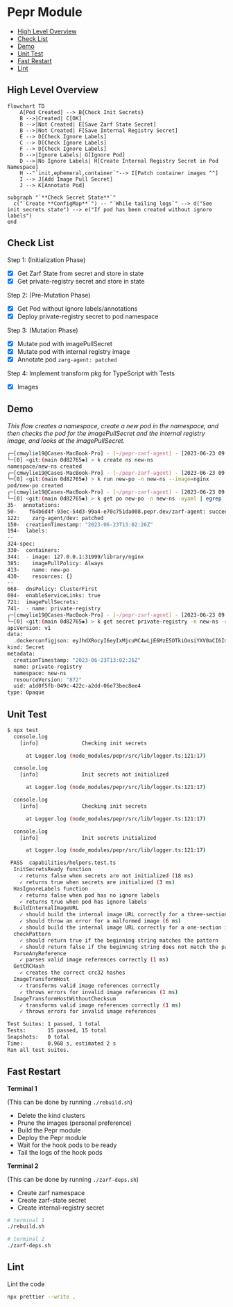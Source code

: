 # Pepr Module

- [High Level Overview](#high-level-overview)
- [Check List](#check-list)
- [Demo](#demo)
- [Unit Test](#unit-test)
- [Fast Restart](#fast-restart)
- [Lint](#lint)

## High Level Overview

```mermaid
flowchart TD
    A[Pod Created] --> B{Check Init Secrets}
    B -->|Created| C[OK]
    B -->|Not Created| E[Save Zarf State Secret]
    B -->|Not Created| F[Save Internal Registry Secret]
    E --> D[Check Ignore Labels]
    C --> D[Check Ignore Labels]
    F --> D[Check Ignore Labels]
    D -->|Ignore Labels| G[Ignore Pod]
    D -->|No Ignore Labels| H[Create Internal Registry Secret in Pod Namespace]
    H --"`init,ephemeral,container`"--> I[Patch container images ^^]
    I --> J[Add Image Pull Secret]
    J --> K[Annotate Pod]

subgraph "`**Check Secret State**`"
  c("`Create **ConfigMap**`") -- "`While tailing logs`" --> d("See init secrets state") --> e("If pod has been created without ignore labels")
end
```

## Check List

Step 1: (Initialization Phase)

- [x] Get Zarf State from secret and store in state
- [x] Get private-registry secret and store in state

Step 2: (Pre-Mutation Phase)

- [x] Get Pod without ignore labels/annotations
- [x] Deploy private-registry secret to pod namespace

Step 3: (Mutation Phase)

- [x] Mutate pod with imagePullSecret
- [x] Mutate pod with internal registry image
- [x] Annotate pod `zarg-agent: patched`

Step 4: Implement transform pkg for TypeScript with Tests

- [x] Images

## Demo

_This flow creates a namespace, create a new pod in the namespace, and then checks the pod for the imagePullSecret and the internal registry image, and looks at the imagePullSecret._

```bash
┌─[cmwylie19@Cases-MacBook-Pro] - [~/pepr-zarf-agent] - [2023-06-23 09:02:14]
└─[0] <git:(main 0d82765✱) > k create ns new-ns
namespace/new-ns created
┌─[cmwylie19@Cases-MacBook-Pro] - [~/pepr-zarf-agent] - [2023-06-23 09:02:19]
└─[0] <git:(main 0d82765✱) > k run new-po -n new-ns --image=nginx
pod/new-po created
┌─[cmwylie19@Cases-MacBook-Pro] - [~/pepr-zarf-agent] - [2023-06-23 09:02:26]
└─[0] <git:(main 0d82765✱) > k get po new-po -n new-ns -oyaml | egrep -A2 -b2 'imagePullSecret|patched|image'
35-  annotations:
50-    f64b6d4f-93ec-54d3-99a4-e70c751da008.pepr.dev/zarf-agent: succeeded
122:    zarg-agent/dev: patched
150-  creationTimestamp: "2023-06-23T13:02:26Z"
194-  labels:
--
324-spec:
330-  containers:
344:  - image: 127.0.0.1:31999/library/nginx
385:    imagePullPolicy: Always
413-    name: new-po
430-    resources: {}
--
668-  dnsPolicy: ClusterFirst
694-  enableServiceLinks: true
721:  imagePullSecrets:
741-  - name: private-registry
┌─[cmwylie19@Cases-MacBook-Pro] - [~/pepr-zarf-agent] - [2023-06-23 09:02:32]
└─[0] <git:(main 0d82765✱) > k get secret private-registry -n new-ns -oyaml
apiVersion: v1
data:
  .dockerconfigjson: eyJhdXRocyI6eyIxMjcuMC4wLjE6MzE5OTkiOnsiYXV0aCI6ImVtRnlaaTF3ZFd4c09qVXpjMnhCVVRsUFMxaFJiVEYrUjBweFpHNUhlRForYlE9PSJ9fX0=
kind: Secret
metadata:
  creationTimestamp: "2023-06-23T13:02:26Z"
  name: private-registry
  namespace: new-ns
  resourceVersion: "872"
  uid: a1d0f5fb-049c-422c-a2dd-06e73bec8ee4
type: Opaque
```

## Unit Test

```bash
$ npx test
  console.log
    [info]              Checking init secrets

      at Logger.log (node_modules/pepr/src/lib/logger.ts:121:17)

  console.log
    [info]              Init secrets not initialized

      at Logger.log (node_modules/pepr/src/lib/logger.ts:121:17)

  console.log
    [info]              Checking init secrets

      at Logger.log (node_modules/pepr/src/lib/logger.ts:121:17)

  console.log
    [info]              Init secrets initialized

      at Logger.log (node_modules/pepr/src/lib/logger.ts:121:17)

 PASS  capabilities/helpers.test.ts
  InitSecretsReady function
    ✓ returns false when secrets are not initialized (18 ms)
    ✓ returns true when secrets are initialized (3 ms)
  HasIgnoreLabels function
    ✓ returns false when pod has no ignore labels
    ✓ returns true when pod has ignore labels
  BuildInternalImageURL
    ✓ should build the internal image URL correctly for a three-section image
    ✓ should throw an error for a malformed image (6 ms)
    ✓ should build the internal image URL correctly for a one-section image
  checkPattern
    ✓ should return true if the beginning string matches the pattern
    ✓ should return false if the beginning string does not match the pattern
  ParseAnyReference
    ✓ parses valid image references correctly (1 ms)
  GetCRCHash
    ✓ creates the correct crc32 hashes
  ImageTransformHost
    ✓ transforms valid image references correctly
    ✓ throws errors for invalid image references (1 ms)
  ImageTransformHostWithoutChecksum
    ✓ transforms valid image references correctly (1 ms)
    ✓ throws errors for invalid image references

Test Suites: 1 passed, 1 total
Tests:       15 passed, 15 total
Snapshots:   0 total
Time:        0.968 s, estimated 2 s
Ran all test suites.
```

## Fast Restart

**Terminal 1**

(This can be done by running `./rebuild.sh`)

- Delete the kind clusters
- Prune the images (personal preference)
- Build the Pepr module
- Deploy the Pepr module
- Wait for the hook pods to be ready
- Tail the logs of the hook pods

**Terminal 2**

(This can be done by running `./zarf-deps.sh`)

- Create zarf namespace
- Create zarf-state secret
- Create internal-registry secret

```bash
# terminal 1
./rebuild.sh

# terminal 2
./zarf-deps.sh
```

## Lint

Lint the code

```bash
npx prettier --write .
```
